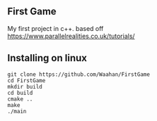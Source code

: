 First Game
---------

My first project in c++. based off https://www.parallelrealities.co.uk/tutorials/

Installing on linux
--------

	git clone https://github.com/Waahan/FirstGame
	cd FirstGame
	mkdir build
	cd build
	cmake ..
	make
	./main
